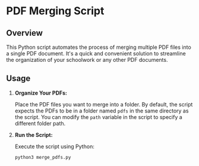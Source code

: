 # PDF Merging Script

## Overview

This Python script automates the process of merging multiple PDF files into a single PDF document. It's a quick and convenient solution to streamline the organization of your schoolwork or any other PDF documents.

## Usage

1. **Organize Your PDFs:**

   Place the PDF files you want to merge into a folder. By default, the script expects the PDFs to be in a folder named `pdfs` in the same directory as the script. You can modify the `path` variable in the script to specify a different folder path.

2. **Run the Script:**

   Execute the script using Python:

   ```bash
   python3 merge_pdfs.py
